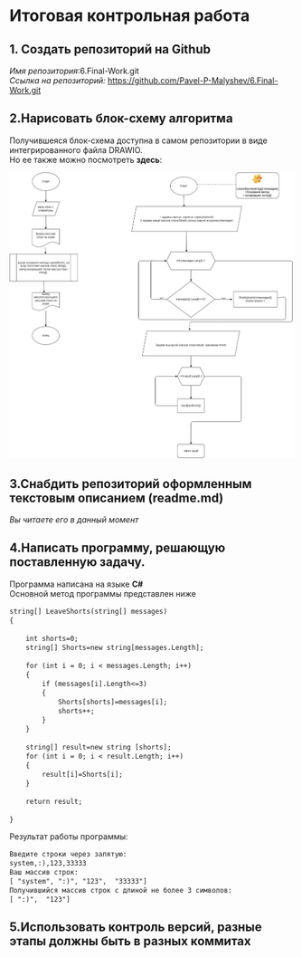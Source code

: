 # Итоговая контрольная работа
## 1. Создать репозиторий на Github
*Имя репозитория*:6.Final-Work.git    
*Ссылка на репозиторий:* https://github.com/Pavel-P-Malyshev/6.Final-Work.git


## 2.Нарисовать блок-схему алгоритма
Получившеяся блок-схема доступна в самом репозитории в виде интегрированного файла DRAWIO.      
Но ее также можно посмотреть **здесь**: 



![блок-схема](FinalWork.drawio.png)

## 3.Снабдить репозиторий оформленным текстовым описанием (readme.md)
*Вы читаете его в данный момент*


## 4.Написать программу, решающую поставленную задачу.
Программа написана на языке **С#**                  
Основной метод программы представлен ниже
```
string[] LeaveShorts(string[] messages)
{
    
    int shorts=0;
    string[] Shorts=new string[messages.Length];

    for (int i = 0; i < messages.Length; i++)
    {
        if (messages[i].Length<=3)
        {
            Shorts[shorts]=messages[i];
            shorts++;
        }
    }
    
    string[] result=new string [shorts];
    for (int i = 0; i < result.Length; i++)
    {
        result[i]=Shorts[i];
    }

    return result;

}

````
Результат работы программы:
```
Введите строки через запятую:
system,:),123,33333
Ваш массив строк:
[ "system", ":)", "123",  "33333"]
Получившийся массив строк с длиной не более 3 символов:
[ ":)",  "123"]
```

## 5.Использовать контроль версий, разные этапы должны быть в разных коммитах
